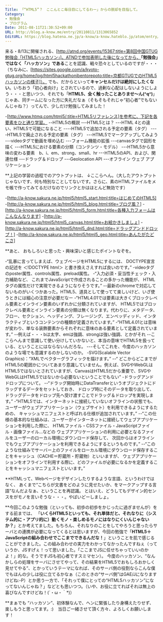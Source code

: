 ```yaml
---
Title: 「“HTML5”？　ここんとこ毎日目にしてるわー」からの脱却を目指して。
Category:
- 勉強会
- プログラム
Date: 2011-08-11T21:30:52+09:00
URL: http://blog.a-know.me/entry/20110811/1313065852
EditURL: https://blog.hatena.ne.jp/a-know/a-know.hateblo.jp/atom/entry/12921228815727979507
---
```



来る・8/13に開催される、[http://atnd.org/events/15367:title=第8回中国GTUG勉強会「HTML5ハッカソン」]。ATNDで参加表明した後になってから、<span class="deco" style="font-weight:bold;">「勉強会」ではなく「ハッカソン」である</span>ことを認識、戦々恐々としているのですが・・・（ちなみに、[https://sites.google.com/a/kyoto-gtug.org/home/log/html5hackathonibentorepoto:title=京都GTUGでのHTML5ハッカソンの様子]）。
でも、だからといって<span class="deco" style="font-weight:bold;">キャンセルだけは絶対にしたくない</span>。いちおう「初心者向け」とされているので、過剰な心配はしないようにしよう・・・と思いつつ、それでも「<span class="deco" style="font-weight:bold;">HTML5、全く触ったことありませ〜ん(^q^)</span>」じゃあ、同チームになった方に失礼だなぁ（そもそもそれじゃ“初心者”でもないんじゃね？）ってんで、少しだけ勉強してみました！



-[http://www.htmq.com/html5/:title=HTML5リファレンス]を参考に、下記を各要素をひと通り学習。
--HTML5の概説
---HTML5とは？
---HTML 4との違い、HTML5で可能になること
----HTML5で追加される予定の要素（タグ）
----HTML5で廃止される予定の要素（タグ）
---HTML5でマークアップしてみよう
---videoタグで動画を埋め込む
---フォーム機能の拡張
---canvasタグで図形を描く
---HTML5における要素の分類（コンテンツ・モデル）
---HTML5から意味の変わる要素　b、i、em、strong、small、hr
---HTML5のAPI、および、関連仕様
---ドラッグ＆ドロップ
---Geolocation API
---オフライン ウェブ アプリケーション



**上記の学習の過程でのアウトプットは、
↓ここらへん。（大したアウトプットじゃないです、何も特別なことしてないです。さらに、素のHTMLファイルをメモ帳で作ってみてるだけなのでリンクとかはほとんど無効です）

-[http://a-know.sakura.ne.jp/html5/html5_start.html:title=はじめてのHTML5]
-[http://a-know.sakura.ne.jp/html5/html5_blog.html:title=ブログ風？]
-[http://a-know.sakura.ne.jp/html5/html5_form.html:title=各種入力フォームはこんなんなります]
-[http://a-know.sakura.ne.jp/html5/html5_canvas.html:title=お絵かきしましょ]
-[http://a-know.sakura.ne.jp/html5/html5_dnd.html:title=ドラッグアンドドロップ！]
-[http://a-know.sakura.ne.jp/html5/html5_geo.html:title=あんたがたどこさ]



**あと、
おもしろいと思った・興味深いと感じたポイントなぞを。

-“乱暴に言ってしまえば、ウェブページをHTML5にするには、 DOCTYPE宣言の記述を ＜!DOCTYPE html＞ と書き換えさえすれば良いのです。”
-videoタグのposter属性、controls属性、preload属性。
-“入力必須・妥当性チェック・入力補助など、 これまでJavaScriptで作成されることの多かった機能が、 HTMLタグの属性だけで実現できるようになりそうです。”
--最新のchromeで対応してないものがいくつかあった。HTML5、道具として使ってて楽しいけど、いざ使うときには細心の注意が必要だなー
-“HTML4.01では要素は大きくブロックレベル要素とインライン要素のいずれかに分類されていますが、 HTML5ではブロックレベル要素とインライン要素の分類は無くなります。代わりに、メタデータ、フロー、セクション、ヘッディング、フレージング、エンベッディッド、インタラクティブというコンテンツの種類が定義されています。”
-“HTML4.01とは意味が変わり、単なる装飾要素からそれぞれに意味のある要素として定義されています。”
--例えば・・・bは太字、emは強調、strongは強い強調、とかがそれ
--ここらへんまで意識して使い分けしていかないと、本当の意味でHTML5を扱っている、ということにはならないんだろな。
---そしてこれを、今度のハッカソンのような場でも意識するのかしないのか。
-SVG(Scalable Vector Graphics)：“XMLでベクターグラフィックを描けます。”
--“ どこからどこまでがHTML5の範囲かについてあまり意識していません。例えば、SVGやWebGLはHTML5ではないとされていますが、CanvasはHTML5だから重要で、SVGやWebGLはHTML5ではないから必要ないということでもない”
-ドラッグアンドドロップについて。
--“ドラッグ開始時にDataTransferというオブジェクトにドラッグするデータをセットしておき、 ドロップ時にそのデータを取り出して、ドラッグデータをドロップ先へ受け渡すことでドラッグ＆ドロップを実現します。”
-“HTML5では、インターネットに接続していないオフラインの状態でも、 ユーザーがウェブアプリケーション（ウェブサイト）を利用できるようにするための、 キャッシュマニフェストと呼ばれる仕様が追加されています。”
--“この仕様の基本的な仕組みは、ユーザーがインターネットに接続してウェブアプリケーションを利用した際に、 HTMLファイル・CSSファイル・JavaScriptファイル・画像ファイル…などの ウェブアプリケーションの利用に必要となるファイルをユーザーのローカル環境にダウンロード保存して、 次回からはオフラインでもウェブアプリケーションを利用できるようにするというものです。”
--“このような仕組みでサーバー上のファイルをローカル環境にダウンロード保存することをキャッシュ（CACHE＝貯蔵所・貯蔵物）といいますが、 ウェブアプリケーションをオフラインで利用する際に、どのファイルが必要になるかを定義することをキャッシュマニフェストといいます。”



**HTMLって、Webページをデザインしたりするような言語、というわけではなく、
あくまで“こちらが文書をどのように見せたいか、をマークアップする言語”なんだよなぁ、ということを再認識。
とはいえ、どうしてもデザイン的センスをがモノを言いそうな・・・。やばいどーしましょ。



**今回このような勉強（といっても、初歩の初歩をかじったに過ぎませんが）をする前までは、
「<span class="deco" style="font-weight:bold;">いくらHTML5といっても、それ単体だと、それなりに（システム的に・アプリ的に）動くモノ・楽しめるモノにはなりにくいんじゃないか？</span>」とか考えてました。もちろん、それなりのことをしてやろうと思ったらサーバとの連携が必要になってくるとは思いますが、今回の勉強で「<span class="deco" style="font-weight:bold;">HTML5＋JavaScriptの組み合わせでここまでできるんだな！</span>」ということを肌で感じることができました。この組み合わせの実力をわかってなかったんですねぇ（っていうか、JSすげぇ！って思いました。「ここまでJSに任せちゃっていいのかよ！」的な。そうですJSも初心者ですスミマセン）。
今度のハッカソン、“なんかしらの処理をサーバにさせてやって、その結果をHTML5でおもしろおかしく見せてやる”、とかっていうテーマになれば、そのサーバ側の役割ならこんな僕でもほんの少しは役に立てるかなぁ（このときの“サーバ側”はGAE/Jになりますけどね:-P）とか思う一方で、「それって僕にとっての“HTML5ハッカソン”になってないんじゃね？」などとも思いつつ。（いや、お役に立てればそれは無上の喜びなんですけどね！(´・ω・｀*)）



**まぁでも
“ハッカソン”、初体験なんで、ヘンに緊張したり身構えたりせず、楽しもうと思ってます。:)　当日ご一緒させて頂く方々、よろしくお願いします！
